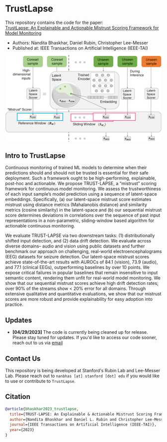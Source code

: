 # TrustLapse

This repository contains the code for the paper: <br>
[TrustLapse: An Explainable and Actionable Mistrust Scoring Framework for Model Monitoring](https://arxiv.org/abs/2207.11290)

- Authors: Nandita Bhaskhar, Daniel Rubin, Christopher Lee-Messer
- Published at: IEEE Transactions on Artificial Intelligence (IEEE-TAI)

<p align="center">
    <img src="docs/TrustLapse_overview.png" width="800"> <br>
</p>


## Intro to TrustLapse
Continuous monitoring of trained ML models to determine when their predictions should and should not be trusted is essential for their safe deployment. Such a framework ought to be high-performing, explainable, post-hoc and actionable. We propose TRUST-LAPSE, a “mistrust” scoring framework for continuous model monitoring. We assess the trustworthiness of each input sample’s model prediction using a sequence of latent-space embeddings. Specifically, (a) our latent-space mistrust score estimates mistrust using distance metrics (Mahalanobis distance) and similarity metrics (cosine similarity) in the latent-space and (b) our sequential mistrust score determines deviations in correlations over the sequence of past input representations in a non-parametric, sliding-window based algorithm for actionable continuous monitoring. 

We evaluate TRUST-LAPSE via two downstream tasks: (1) distributionally shifted input detection, and (2) data drift detection. We evaluate across diverse domains– audio and vision using public datasets and further benchmark our approach on challenging, real-world electroencephalograms (EEG) datasets for seizure detection. Our latent-space mistrust scores achieve state-of-the-art results with AUROCs of 84.1 (vision), 73.9 (audio), and 77.1 (clinical EEGs), outperforming baselines by over 10 points. We expose critical failures in popular baselines that remain insensitive to input semantic content, rendering them unfit for real-world model monitoring. We show that our sequential mistrust scores achieve high drift detection rates; over 90% of the streams show < 20% error for all domains. Through extensive qualitative and quantitative evaluations, we show that our mistrust scores are more robust and provide explainability for easy adoption into practice.


## Updates
- __[04/29/2023]__ The code is currently being cleaned up for release. Please stay tuned for updates. If you'd like to access our code sooner, reach out to us via [email](#contact)

## Contact Us
<a name="contact"></a> 
This repository is being developed at Stanford's Rubin Lab and Lee-Messer Lab. Please reach out to `nanbhas [at] stanford [dot] edu` if you would like to use or contribute to `TrustLapse`. 


## Citation
```bib
@article{bhaskhar2023_trustlapse,
  title={TRUST-LAPSE: An Explainable & Actionable Mistrust Scoring Framework for Model Monitoring}, 
  author={Nandita Bhaskhar and Daniel L. Rubin and Christopher Lee-Messer},
  journal={IEEE Transactions on Artificial Intelligence (IEEE-TAI)},
  year={2023}
}
